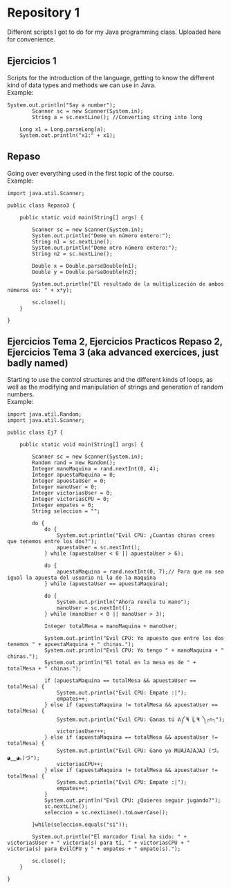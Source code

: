 # Repository 1
Different scripts I got to do for my Java programming class. Uploaded here for convenience.

## Ejercicios 1
Scripts for the introduction of the language, getting to know the different kind of data types and methods we can use in Java. <br>
Example:

```
System.out.println("Say a number");
		Scanner sc = new Scanner(System.in);
		String a = sc.nextLine(); //Converting string into long

    Long x1 = Long.parseLong(a);
    System.out.println("x1:" + x1);
```
## Repaso
Going over everything used in the first topic of the course. <br>
Example:
```
import java.util.Scanner;

public class Repaso3 {

	public static void main(String[] args) {

		Scanner sc = new Scanner(System.in);		
		System.out.println("Deme un número entero:");
		String n1 = sc.nextLine();
		System.out.println("Deme otro número entero:");
		String n2 = sc.nextLine();
		
		Double x = Double.parseDouble(n1);
		Double y = Double.parseDouble(n2);
		
		System.out.println("El resultado de la multiplicación de ambos números es: " + x*y);
		
		sc.close();
	}

}
```
## Ejercicios Tema 2, Ejercicios Practicos Repaso 2, Ejercicios Tema 3 (aka advanced exercices, just badly named)
Starting to use the control structures and the different kinds of loops, as well as the modifying and manipulation of strings and generation of random numbers. <br>
Example: 
```
import java.util.Random;
import java.util.Scanner;

public class Ej7 {

	public static void main(String[] args) {
		
		Scanner sc = new Scanner(System.in);
		Random rand = new Random();
		Integer manoMaquina = rand.nextInt(0, 4);
		Integer apuestaMaquina = 0;
		Integer apuestaUser = 0;
		Integer manoUser = 0;
		Integer victoriasUser = 0;
		Integer victoriasCPU = 0;
		Integer empates = 0;
		String seleccion = "";
		
		do {
			do {
				System.out.println("Evil CPU: ¿Cuantas chinas crees que tenemos entre los dos?");
				apuestaUser = sc.nextInt();
			} while (apuestaUser < 0 || apuestaUser > 6);
	
			do {
				apuestaMaquina = rand.nextInt(0, 7);// Para que no sea igual la apuesta del usuario ni la de la maquina
			} while (apuestaUser == apuestaMaquina);
			
			do {
				System.out.println("Ahora revela tu mano");
				manoUser = sc.nextInt();
			} while (manoUser < 0 || manoUser > 3);
			
			Integer totalMesa = manoMaquina + manoUser;
			
			System.out.println("Evil CPU: Yo apuesto que entre los dos tenemos " + apuestaMaquina + " chinas.");
			System.out.println("Evil CPU: Yo tengo " + manoMaquina + " chinas.");
			System.out.println("El total en la mesa es de " + totalMesa + " chinas.");		
			
			if (apuestaMaquina == totalMesa && apuestaUser == totalMesa) {
				System.out.println("Evil CPU: Empate :|");
				empates++;
			} else if (apuestaMaquina != totalMesa && apuestaUser == totalMesa) {
				System.out.println("Evil CPU: Ganas tú ᕕ༼ ͠ຈ Ĺ̯ ͠ຈ ༽┌∩┐");
				victoriasUser++;
			} else if (apuestaMaquina == totalMesa && apuestaUser != totalMesa) {
				System.out.println("Evil CPU: Gano yo MUAJAJAJAJ (づ｡◕‿‿◕｡)づ");
				victoriasCPU++;
			} else if (apuestaMaquina != totalMesa && apuestaUser != totalMesa) {
				System.out.println("Evil CPU: Empate :|");
				empates++;
			}
			System.out.println("Evil CPU: ¿Quieres seguir jugando?");
			sc.nextLine();
			seleccion = sc.nextLine().toLowerCase();
			
		}while(seleccion.equals("si"));
		
		System.out.println("El marcador final ha sido: " + victoriasUser + " victoria(s) para tí, " + victoriasCPU + " victoria(s) para EvilCPU y " + empates + " empate(s).");
		
		sc.close();
	}

}
```

